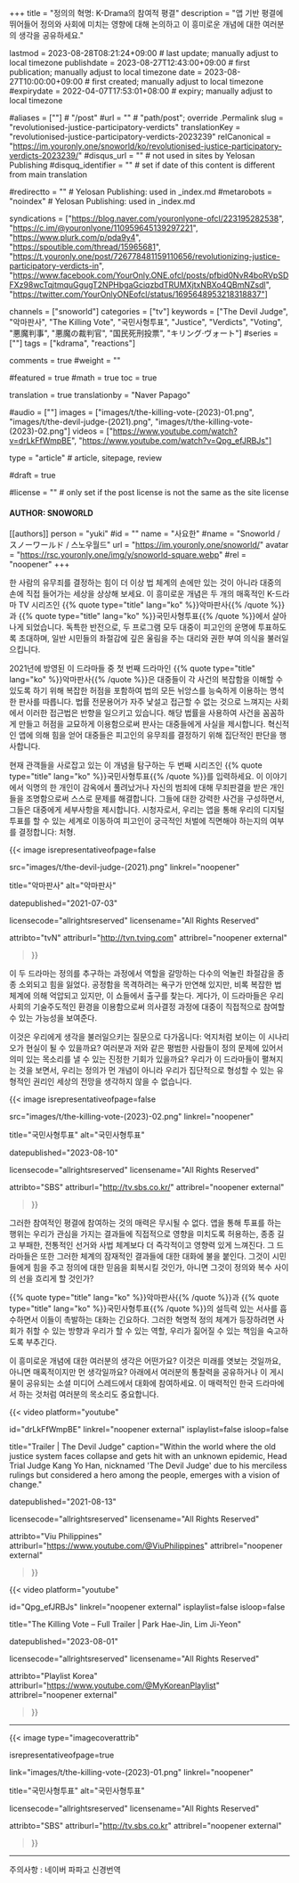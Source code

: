 +++
title = "정의의 혁명: K-Drama의 참여적 평결"
description = "앱 기반 평결에 뛰어들어 정의와 사회에 미치는 영향에 대해 논의하고 이 흥미로운 개념에 대한 여러분의 생각을 공유하세요."

lastmod = 2023-08-28T08:21:24+09:00                 # last update; manually adjust to local timezone
publishdate = 2023-08-27T12:43:00+09:00             # first publication; manually adjust to local timezone
date = 2023-08-27T10:00:00+09:00                    # first created; manually adjust to local timezone
#expirydate = 2022-04-07T17:53:01+08:00              # expiry; manually adjust to local timezone

#aliases = [""]                                        # "/post"
#url = ""                                              # "path/post"; override .Permalink
slug = "revolutionised-justice-participatory-verdicts"
translationKey = "revolutionised-justice-participatory-verdicts-2023239"
relCanonical = "https://im.youronly.one/snoworld/ko/revolutionised-justice-participatory-verdicts-2023239/"
#disqus_url = ""                                       # not used in sites by Yelosan Publishing
#disquq_identifier = ""                                # set if date of this content is different from main translation

#redirectto = ""                                       # Yelosan Publishing: used in _index.md
#metarobots = "noindex"                                # Yelosan Publishing: used in _index.md

syndications = ["https://blog.naver.com/youronlyone-ofcl/223195282538", "https://c.im/@youronlyone/110959645139297221", "https://www.plurk.com/p/pda9y4", "https://spoutible.com/thread/15965681", "https://t.youronly.one/post/726778481159110656/revolutionizing-justice-participatory-verdicts-in", "https://www.facebook.com/YourOnly.ONE.ofcl/posts/pfbid0NvR4boRVpSDFXz98wcTqjtmquGgugT2NPHbgaGciqzbdTRUMXjtxNBXo4QBmNZsdl", "https://twitter.com/YourOnlyONEofcl/status/1695648953218318837"]

channels = ["snoworld"]
categories = ["tv"]
keywords = ["The Devil Judge", "악마판사", "The Killing Vote", "국민사형투표", "Justice", "Verdicts", "Voting", "悪魔判事", "悪魔の裁判官", "国民死刑投票", "キリング·ヴォート"]
#series = [""]
tags = ["kdrama", "reactions"]

comments = true
#weight = ""

#featured = true
#math = true
toc = true

translation = true
translationby = "Naver Papago"

#audio = [""]
images = ["images/t/the-killing-vote-(2023)-01.png", "images/t/the-devil-judge-(2021).png", "images/t/the-killing-vote-(2023)-02.png"]
videos = ["https://www.youtube.com/watch?v=drLkFfWmpBE", "https://www.youtube.com/watch?v=Qpg_efJRBJs"]

type = "article"                                             # article, sitepage, review

#draft = true

#license = ""                                          # only set if the post license is not the same as the site license

#### AUTHOR: SNOWORLD ####
[[authors]]
  person = "yuki"
  #id = ""
  name = "사요한"
  #name = "Snoworld / スノーワールド / 스노우월드"
  url = "https://im.youronly.one/snoworld/"
  avatar = "https://rsc.youronly.one/img/y/snoworld-square.webp"
  #rel = "noopener"
+++

한 사람의 유무죄를 결정하는 힘이 더 이상 법 체계의 손에만 있는 것이 아니라 대중의 손에 직접 들어가는 세상을 상상해 보세요. 이 흥미로운 개념은 두 개의 매혹적인 K-드라마 TV 시리즈인 {{% quote type="title" lang="ko" %}}악마판사{{% /quote %}}과 {{% quote type="title" lang="ko" %}}국민사형투표{{% /quote %}}에서 살아나게 되었습니다. 독특한 반전으로, 두 프로그램 모두 대중이 피고인의 운명에 투표하도록 초대하며, 일반 시민들의 좌절감에 깊은 울림을 주는 대리와 권한 부여 의식을 불러일으킵니다.

<!--more-->

2021년에 방영된 이 드라마들 중 첫 번째 드라마인 {{% quote type="title" lang="ko" %}}악마판사{{% /quote %}}은 대중들이 각 사건의 복잡함을 이해할 수 있도록 하기 위해 복잡한 허점을 포함하여 법의 모든 뉘앙스를 능숙하게 이용하는 명석한 판사를 따릅니다. 법률 전문용어가 자주 낯설고 접근할 수 없는 것으로 느껴지는 사회에서 이러한 접근법은 반향을 일으키고 있습니다. 해당 법률을 사용하여 사건을 꼼꼼하게 만들고 허점을 교묘하게 이용함으로써 판사는 대중들에게 사실을 제시합니다. 혁신적인 앱에 의해 힘을 얻어 대중들은 피고인의 유무죄를 결정하기 위해 집단적인 판단을 행사합니다.

현재 관객들을 사로잡고 있는 이 개념을 탐구하는 두 번째 시리즈인 {{% quote type="title" lang="ko" %}}국민사형투표{{% /quote %}}를 입력하세요. 이 이야기에서 익명의 한 개인이 감옥에서 풀려났거나 자신의 범죄에 대해 무죄판결을 받은 개인들을 조명함으로써 스스로 문제를 해결합니다. 그들에 대한 강력한 사건을 구성하면서, 그들은 대중에게 세부사항을 제시합니다. 시청자로서, 우리는 앱을 통해 우리의 디지털 투표를 할 수 있는 세계로 이동하여 피고인이 궁극적인 처벌에 직면해야 하는지의 여부를 결정합니다: 처형.

{{< image
  isrepresentativeofpage=false

  src="images/t/the-devil-judge-(2021).png"
  linkrel="noopener"

  title="악마판사"
  alt="악마판사"

  datepublished="2021-07-03"

  licensecode="allrightsreserved"
  licensename="All Rights Reserved"

  attribto="tvN"
  attriburl="http://tvn.tving.com"
  attribrel="noopener external"
>}}

이 두 드라마는 정의를 추구하는 과정에서 역할을 갈망하는 다수의 억눌린 좌절감을 종종 소외되고 힘을 잃었다. 공정함을 목격하려는 욕구가 만연해 있지만, 비록 복잡한 법 체계에 의해 억압되고 있지만, 이 쇼들에서 출구를 찾는다. 게다가, 이 드라마들은 우리 사회의 기술주도적인 환경을 이용함으로써 의사결정 과정에 대중이 직접적으로 참여할 수 있는 가능성을 보여준다.

이것은 우리에게 생각을 불러일으키는 질문으로 다가옵니다: 억지처럼 보이는 이 시나리오가 현실이 될 수 있을까요? 여러분과 저와 같은 평범한 사람들이 정의 문제에 있어서 의미 있는 목소리를 낼 수 있는 진정한 기회가 있을까요? 우리가 이 드라마들이 펼쳐지는 것을 보면서, 우리는 정의가 먼 개념이 아니라 우리가 집단적으로 형성할 수 있는 유형적인 권리인 세상의 전망을 생각하지 않을 수 없습니다.

{{< image
  isrepresentativeofpage=false

  src="images/t/the-killing-vote-(2023)-02.png"
  linkrel="noopener"

  title="국민사형투표"
  alt="국민사형투표"

  datepublished="2023-08-10"

  licensecode="allrightsreserved"
  licensename="All Rights Reserved"

  attribto="SBS"
  attriburl="http://tv.sbs.co.kr/"
  attribrel="noopener external"
>}}

그러한 참여적인 평결에 참여하는 것의 매력은 무시될 수 없다. 앱을 통해 투표를 하는 행위는 우리가 관심을 가지는 결과들에 직접적으로 영향을 미치도록 허용하는, 종종 길고 부패한, 전통적인 선거와 사법 체계보다 더 즉각적이고 영향력 있게 느껴진다. 그 드라마들은 또한 그러한 체계의 잠재적인 결과들에 대한 대화에 불을 붙인다. 그것이 시민들에게 힘을 주고 정의에 대한 믿음을 회복시킬 것인가, 아니면 그것이 정의와 복수 사이의 선을 흐리게 할 것인가?

{{% quote type="title" lang="ko" %}}악마판사{{% /quote %}}과 {{% quote type="title" lang="ko" %}}국민사형투표{{% /quote %}}의 설득력 있는 서사를 흡수하면서 이들이 촉발하는 대화는 긴요하다. 그러한 혁명적 정의 체계가 등장하려면 사회가 취할 수 있는 방향과 우리가 할 수 있는 역할, 우리가 짊어질 수 있는 책임을 숙고하도록 부추긴다.

이 흥미로운 개념에 대한 여러분의 생각은 어떤가요? 이것은 미래를 엿보는 것일까요, 아니면 매혹적이지만 먼 생각일까요? 아래에서 여러분의 통찰력을 공유하거나 이 게시물이 공유되는 소셜 미디어 스레드에서 대화에 참여하세요. 이 매력적인 한국 드라마에서 하는 것처럼 여러분의 목소리도 중요합니다.

{{< video
  platform="youtube"

  id="drLkFfWmpBE"
  linkrel="noopener external"
  isplaylist=false
  isloop=false

  title="Trailer | The Devil Judge"
  caption="Within the world where the old justice system faces collapse and gets hit with an unknown epidemic, Head Trial Judge Kang Yo Han, nicknamed 'The Devil Judge' due to his merciless rulings but considered a hero among the people, emerges with a vision of change."

  datepublished="2021-08-13"

  licensecode="allrightsreserved"
  licensename="All Rights Reserved"

  attribto="Viu Philippines"
  attriburl="https://www.youtube.com/@ViuPhilippines"
  attribrel="noopener external"
>}}

{{< video
  platform="youtube"

  id="Qpg_efJRBJs"
  linkrel="noopener external"
  isplaylist=false
  isloop=false

  title="The Killing Vote – Full Trailer | Park Hae-Jin, Lim Ji-Yeon"

  datepublished="2023-08-01"

  licensecode="allrightsreserved"
  licensename="All Rights Reserved"

  attribto="Playlist Korea"
  attriburl="https://www.youtube.com/@MyKoreanPlaylist"
  attribrel="noopener external"
>}}

---

{{< image
  type="imagecoverattrib"

  isrepresentativeofpage=true

  link="images/t/the-killing-vote-(2023)-01.png"
  linkrel="noopener"

  title="국민사형투표"
  alt="국민사형투표"

  licensecode="allrightsreserved"
  licensename="All Rights Reserved"

  attribto="SBS"
  attriburl="http://tv.sbs.co.kr"
  attribrel="noopener external"
>}}

---

주의사항 : 네이버 파파고 신경번역
